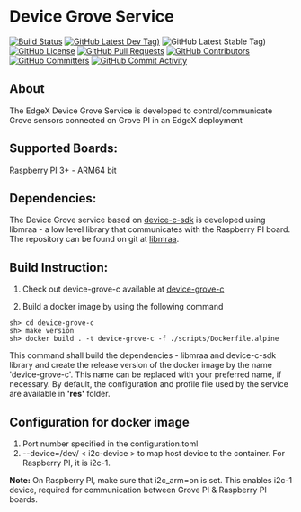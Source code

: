# Device Grove Service
[![Build Status](https://jenkins.edgexfoundry.org/view/EdgeX%20Foundry%20Project/job/edgexfoundry/job/device-grove-c/job/main/badge/icon)](https://jenkins.edgexfoundry.org/view/EdgeX%20Foundry%20Project/job/edgexfoundry/job/device-grove-c/job/main/) [![GitHub Latest Dev Tag)](https://img.shields.io/github/v/tag/edgexfoundry/device-grove-c?include_prereleases&sort=semver&label=latest-dev)](https://github.com/edgexfoundry/device-grove-c/tags) ![GitHub Latest Stable Tag)](https://img.shields.io/github/v/tag/edgexfoundry/device-grove-c?sort=semver&label=latest-stable) [![GitHub License](https://img.shields.io/github/license/edgexfoundry/device-grove-c)](https://choosealicense.com/licenses/apache-2.0/) [![GitHub Pull Requests](https://img.shields.io/github/issues-pr-raw/edgexfoundry/device-grove-c)](https://github.com/edgexfoundry/device-grove-c/pulls) [![GitHub Contributors](https://img.shields.io/github/contributors/edgexfoundry/device-grove-c)](https://github.com/edgexfoundry/device-grove-c/contributors) [![GitHub Committers](https://img.shields.io/badge/team-committers-green)](https://github.com/orgs/edgexfoundry/teams/device-grove-c-committers/members) [![GitHub Commit Activity](https://img.shields.io/github/commit-activity/m/edgexfoundry/device-grove-c)](https://github.com/edgexfoundry/device-grove-c/commits)


## About
The EdgeX Device Grove Service is developed to control/communicate Grove sensors connected on Grove PI in an EdgeX deployment

## Supported Boards:
Raspberry PI 3+ - ARM64 bit

## Dependencies:

The Device Grove service based on [device-c-sdk](https://github.com/edgexfoundry/device-sdk-c)
is developed using libmraa - a low level library that communicates with the Raspberry PI board.
The repository can be found on git at [libmraa](https://github.com/intel-iot-devkit/mraa). 

## Build Instruction:

1. Check out device-grove-c available at [device-grove-c](https://github.com/edgexfoundry/device-grove-c)

2. Build a docker image by using the following command
```
sh> cd device-grove-c
sh> make version 
sh> docker build . -t device-grove-c -f ./scripts/Dockerfile.alpine

```
This command shall build the dependencies - libmraa and device-c-sdk library and create the release version of the docker image by the name 'device-grove-c'. This name can be replaced with your preferred name, if necessary.
By default, the configuration and profile file used by the service are available in __'res'__ folder.

## Configuration for docker image
1. Port number specified in the configuration.toml
2. --device=/dev/ < i2c-device > to map host device to the container. For Raspberry PI, it is i2c-1.

**Note:** On Raspberry PI, make sure that i2c_arm=on is set. This enables i2c-1 device, required for communication between Grove PI & Raspberry PI boards.
